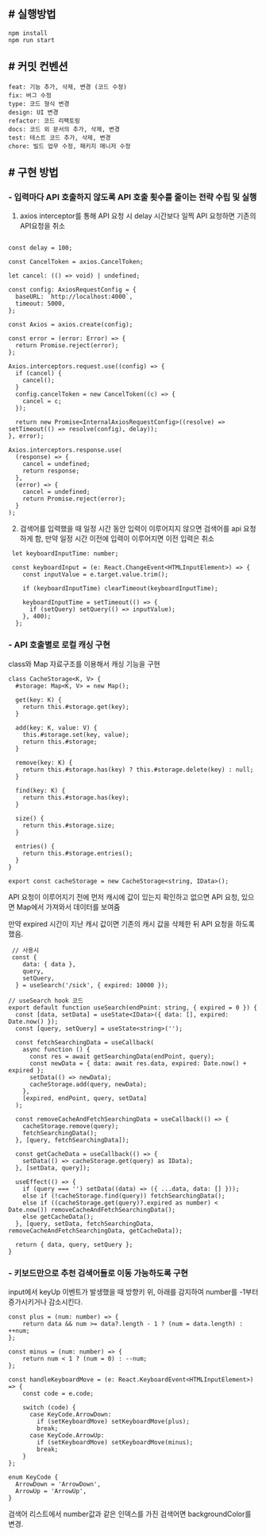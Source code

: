 

## # 실행방법

```
npm install
npm run start
```



## # 커밋 컨벤션

```
feat: 기능 추가, 삭제, 변경 (코드 수정)
fix: 버그 수정
type: 코드 형식 변경
design: UI 변경
refactor: 코드 리팩토링
docs: 코드 외 문서의 추가, 삭제, 변경
test: 테스트 코드 추가, 삭제, 변경
chore: 빌드 업무 수정, 패키지 매니저 수정
```



## # 구현 방법

### - 입력마다 API 호출하지 않도록 API 호출 횟수를 줄이는 전략 수립 및 실행

1. axios interceptor를 통해 API 요청 시 delay 시간보다 일찍 API 요청하면 기존의 API요청을 취소

```

const delay = 100;

const CancelToken = axios.CancelToken;

let cancel: (() => void) | undefined;

const config: AxiosRequestConfig = {
  baseURL: `http://localhost:4000`,
  timeout: 5000,
};

const Axios = axios.create(config);

const error = (error: Error) => {
  return Promise.reject(error);
};

Axios.interceptors.request.use((config) => {
  if (cancel) {
    cancel();
  }
  config.cancelToken = new CancelToken((c) => {
    cancel = c;
  });

  return new Promise<InternalAxiosRequestConfig>((resolve) => setTimeout(() => resolve(config), delay));
}, error);

Axios.interceptors.response.use(
  (response) => {
    cancel = undefined;
    return response;
  },
  (error) => {
    cancel = undefined;
    return Promise.reject(error);
  }
);
```

2. 검색어를 입력했을 때 일정 시간 동안 입력이 이루어지지 않으면 검색어를 api 요청하게 함, 만약 일정 시간 이전에 입력이 이루어지면 이전 입력은 취소 

```
 let keyboardInputTime: number;
 
 const keyboardInput = (e: React.ChangeEvent<HTMLInputElement>) => {
    const inputValue = e.target.value.trim();
    
    if (keyboardInputTime) clearTimeout(keyboardInputTime);
    
    keyboardInputTime = setTimeout(() => {
      if (setQuery) setQuery(() => inputValue);
    }, 400);
  };
```



### - API 호출별로 로컬 캐싱 구현

class와 Map 자료구조를 이용해서 캐싱 기능을 구현

```
class CacheStorage<K, V> {
  #storage: Map<K, V> = new Map();

  get(key: K) {
    return this.#storage.get(key);
  }

  add(key: K, value: V) {
    this.#storage.set(key, value);
    return this.#storage;
  }

  remove(key: K) {
    return this.#storage.has(key) ? this.#storage.delete(key) : null;
  }

  find(key: K) {
    return this.#storage.has(key);
  }

  size() {
    return this.#storage.size;
  }

  entries() {
    return this.#storage.entries();
  }
}

export const cacheStorage = new CacheStorage<string, IData>();

```

API 요청이 이루어지기 전에 먼저 캐시에 값이 있는지 확인하고 없으면 API 요청, 있으면 Map에서 가져와서 데이터를 보여줌

만약 expired 시간이 지난 캐시 값이면 기존의 캐시 값을 삭제한 뒤 API 요청을 하도록 했음.

```
 // 사용시
 const {
    data: { data },
    query,
    setQuery,
  } = useSearch('/sick', { expired: 10000 });

// useSearch hook 코드 
export default function useSearch(endPoint: string, { expired = 0 }) {
  const [data, setData] = useState<IData>({ data: [], expired: Date.now() });
  const [query, setQuery] = useState<string>('');

  const fetchSearchingData = useCallback(
    async function () {
      const res = await getSearchingData(endPoint, query);
      const newData = { data: await res.data, expired: Date.now() + expired };
      setData(() => newData);
      cacheStorage.add(query, newData);
    },
    [expired, endPoint, query, setData]
  );

  const removeCacheAndFetchSearchingData = useCallback(() => {
    cacheStorage.remove(query);
    fetchSearchingData();
  }, [query, fetchSearchingData]);

  const getCacheData = useCallback(() => {
    setData(() => cacheStorage.get(query) as IData);
  }, [setData, query]);

  useEffect(() => {
    if (query === '') setData((data) => ({ ...data, data: [] }));
    else if (!cacheStorage.find(query)) fetchSearchingData();
    else if ((cacheStorage.get(query)?.expired as number) < Date.now()) removeCacheAndFetchSearchingData();
    else getCacheData();
  }, [query, setData, fetchSearchingData, removeCacheAndFetchSearchingData, getCacheData]);

  return { data, query, setQuery };
}

```



### - 키보드만으로 추천 검색어들로 이동 가능하도록 구현

input에서 keyUp 이벤트가 발생했을 때 방향키 위, 아래를 감지하여 number를 -1부터 증가시키거나 감소시킨다. 

```
const plus = (num: number) => {
    return data && num >= data?.length - 1 ? (num = data.length) : ++num;
};

const minus = (num: number) => {
	return num < 1 ? (num = 0) : --num;
};

const handleKeyboardMove = (e: React.KeyboardEvent<HTMLInputElement>) => {
    const code = e.code;

    switch (code) {
      case KeyCode.ArrowDown:
        if (setKeyboardMove) setKeyboardMove(plus);
        break;
      case KeyCode.ArrowUp:
        if (setKeyboardMove) setKeyboardMove(minus);
        break;
    }
};
  
enum KeyCode {
  ArrowDown = 'ArrowDown',
  ArrowUp = 'ArrowUp',
}

```

검색어 리스트에서 number값과 같은 인덱스를 가진 검색어면 backgroundColor를 변경.
